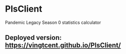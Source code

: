 # PlsClient

Pandemic Legacy Season 0 statistics calculator

## Deployed version: https://vingtcent.github.io/PlsClient/

